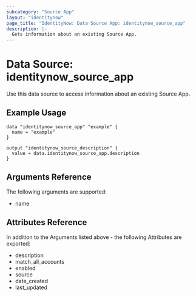 ```yaml
---
subcategory: "Source App"
layout: "identitynow"
page_title: "IdentityNow: Data Source App: identitynow_source_app"
description: |-
  Gets information about an existing Source App.
---
```


# Data Source: identitynow_source_app

Use this data source to access information about an existing Source App.

## Example Usage

```hcl
data "identitynow_source_app" "example" {
  name = "example"
}

output "identitynow_source_description" {
  value = data.identitynow_source_app.description
}
```

## Arguments Reference

The following arguments are supported:

* name

## Attributes Reference

In addition to the Arguments listed above - the following Attributes are exported:

* description
* match_all_accounts
* enabled
* source
* date_created
* last_updated

